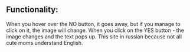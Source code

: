 ## Functionality: 
When you hover over the NO button, it goes away, but if you manage to click on it, the image will change. 
When you click on the YES button - the image changes and the text pops up.
This site in russian because not all cute moms understand English.
